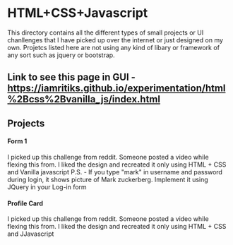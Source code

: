 # HTML+CSS+Javascript

This directory contains all the different types of small projects or UI chanllenges that I have picked up over the internet or just designed on my own. Projetcs listed here are not using any kind of libary or framework of any sort such as jquery or bootstrap.

## Link to see this page in GUI - https://iamritiks.github.io/experimentation/html%2Bcss%2Bvanilla_js/index.html
## Projects

#### Form 1

I picked up this challenge from reddit. Someone posted a video while flexing this from. I liked the design and recreated it only using HTML + CSS and Vanilla javascript
P.S. - If you type "mark" in username and password during login, it shows picture of Mark zuckerberg. Implement it using JQuery in your Log-in form


#### Profile Card

I picked up this challenge from reddit. Someone posted a video while flexing this from. I liked the design and recreated it only using HTML + CSS and JJavascript
